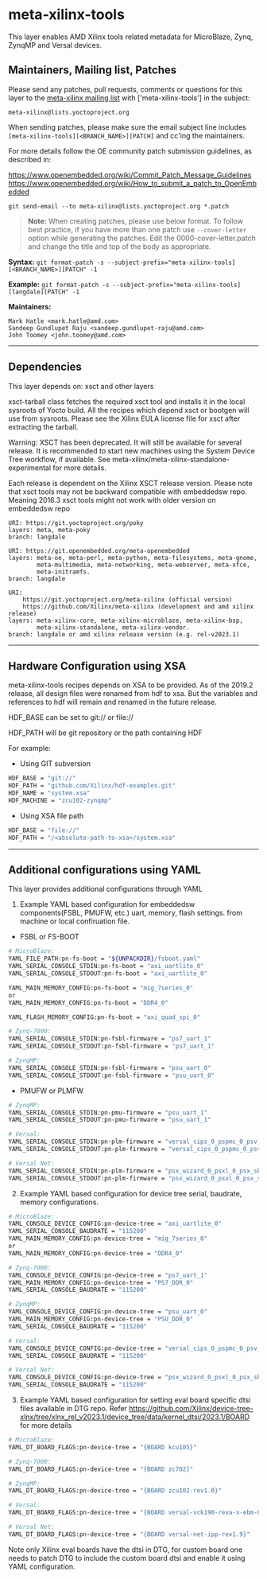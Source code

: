 # meta-xilinx-tools

This layer enables AMD Xilinx tools related metadata for MicroBlaze, Zynq,
ZynqMP and Versal devices.

## Maintainers, Mailing list, Patches

Please send any patches, pull requests, comments or questions for this layer to
the [meta-xilinx mailing list](https://lists.yoctoproject.org/g/meta-xilinx)
with ['meta-xilinx-tools'] in the subject:

	meta-xilinx@lists.yoctoproject.org

When sending patches, please make sure the email subject line includes
`[meta-xilinx-tools][<BRANCH_NAME>][PATCH]` and cc'ing the maintainers.

For more details follow the OE community patch submission guidelines, as described in:

https://www.openembedded.org/wiki/Commit_Patch_Message_Guidelines
https://www.openembedded.org/wiki/How_to_submit_a_patch_to_OpenEmbedded

`git send-email --to meta-xilinx@lists.yoctoproject.org *.patch`

> **Note:** When creating patches, please use below format. To follow best practice,
> if you have more than one patch use `--cover-letter` option while generating the
> patches. Edit the 0000-cover-letter.patch and change the title and top of the
> body as appropriate.

**Syntax:**
`git format-patch -s --subject-prefix="meta-xilinx-tools][<BRANCH_NAME>][PATCH" -1`

**Example:**
`git format-patch -s --subject-prefix="meta-xilinx-tools][langdale][PATCH" -1`

**Maintainers:**

	Mark Hatle <mark.hatle@amd.com>
	Sandeep Gundlupet Raju <sandeep.gundlupet-raju@amd.com>
	John Toomey <john.toomey@amd.com>
---

## Dependencies

This layer depends on: xsct and other layers

xsct-tarball class fetches the required xsct tool and installs it in the local
sysroots of Yocto build. All the recipes which depend xsct or bootgen will use
from sysroots. Please see the Xilinx EULA license file for xsct after
extracting the tarball.

Warning: XSCT has been deprecated. It will still be available for several release.
It is recommended to start new machines using the System Device Tree workflow, if
available.  See meta-xilinx/meta-xilinx-standalone-experimental for more details.

Each release is dependent on the Xilinx XSCT release version. Please note that
xsct tools may not be backward compatible with embeddedsw repo. Meaning
2016.3 xsct tools might not work with older version on embeddedsw repo

	URI: https://git.yoctoproject.org/poky
	layers: meta, meta-poky
	branch: langdale

	URI: https://git.openembedded.org/meta-openembedded
	layers: meta-oe, meta-perl, meta-python, meta-filesystems, meta-gnome,
            meta-multimedia, meta-networking, meta-webserver, meta-xfce,
            meta-initramfs.
	branch: langdale

	URI:
        https://git.yoctoproject.org/meta-xilinx (official version)
        https://github.com/Xilinx/meta-xilinx (development and amd xilinx release)
	layers: meta-xilinx-core, meta-xilinx-microblaze, meta-xilinx-bsp,
            meta-xilinx-standalone, meta-xilinx-vendor.
	branch: langdale or amd xilinx release version (e.g. rel-v2023.1)
---

## Hardware Configuration using XSA

meta-xilinx-tools recipes depends on XSA to be provided.
As of the 2019.2 release, all design files were renamed from hdf to xsa.
But the variables and references to hdf will remain and renamed in the future release.

HDF_BASE can be set to git:// or file://

HDF_PATH will be git repository or the path containing HDF

For example:

* Using GIT subversion
```bash
HDF_BASE = "git://"
HDF_PATH = "github.com/Xilinx/hdf-examples.git"
HDF_NAME = "system.xsa"
HDF_MACHINE = "zcu102-zynqmp"
```
* Using XSA file path
```bash
HDF_BASE = "file://"
HDF_PATH = "/<absolute-path-to-xsa>/system.xsa"
```
---

## Additional configurations using YAML

This layer provides additional configurations through YAML

1. Example YAML based configuration for embeddedsw components(FSBL, PMUFW, etc.) uart, memory, flash settings.
   from machine or local confiruation file.

* FSBL or FS-BOOT
```bash
# MicroBlaze:
YAML_FILE_PATH:pn-fs-boot = "${UNPACKDIR}/fsboot.yaml"
YAML_SERIAL_CONSOLE_STDIN:pn-fs-boot = "axi_uartlite_0"
YAML_SERIAL_CONSOLE_STDOUT:pn-fs-boot = "axi_uartlite_0"

YAML_MAIN_MEMORY_CONFIG:pn-fs-boot = "mig_7series_0"
or
YAML_MAIN_MEMORY_CONFIG:pn-fs-boot = "DDR4_0"

YAML_FLASH_MEMORY_CONFIG:pn-fs-boot = "axi_quad_spi_0"

# Zynq-7000:
YAML_SERIAL_CONSOLE_STDIN:pn-fsbl-firmware = "ps7_uart_1"
YAML_SERIAL_CONSOLE_STDOUT:pn-fsbl-firmware = "ps7_uart_1"

# ZynqMP:
YAML_SERIAL_CONSOLE_STDIN:pn-fsbl-firmware = "psu_uart_0"
YAML_SERIAL_CONSOLE_STDOUT:pn-fsbl-firmware = "psu_uart_0"
```

* PMUFW or PLMFW
```bash
# ZynqMP:
YAML_SERIAL_CONSOLE_STDIN:pn-pmu-firmware = "psu_uart_1"
YAML_SERIAL_CONSOLE_STDOUT:pn-pmu-firmware = "psu_uart_1"

# Versal:
YAML_SERIAL_CONSOLE_STDIN:pn-plm-firmware = "versal_cips_0_pspmc_0_psv_sbsauart_0"
YAML_SERIAL_CONSOLE_STDOUT:pn-plm-firmware = "versal_cips_0_pspmc_0_psv_sbsauart_0"

# Versal Net:
YAML_SERIAL_CONSOLE_STDIN:pn-plm-firmware = "psx_wizard_0_psxl_0_psx_sbsauart_0"
YAML_SERIAL_CONSOLE_STDOUT:pn-plm-firmware = "psx_wizard_0_psxl_0_psx_sbsauart_0"
```

2. Example YAML based configuration for device tree serial, baudrate, memory
   configurations.

```bash
# MicroBlaze:
YAML_CONSOLE_DEVICE_CONFIG:pn-device-tree = "axi_uartlite_0"
YAML_SERIAL_CONSOLE_BAUDRATE = "115200"
YAML_MAIN_MEMORY_CONFIG:pn-device-tree = "mig_7series_0"
or
YAML_MAIN_MEMORY_CONFIG:pn-device-tree = "DDR4_0"

# Zynq-7000:
YAML_CONSOLE_DEVICE_CONFIG:pn-device-tree = "ps7_uart_1"
YAML_MAIN_MEMORY_CONFIG:pn-device-tree = "PS7_DDR_0"
YAML_SERIAL_CONSOLE_BAUDRATE = "115200"

# ZynqMP:
YAML_CONSOLE_DEVICE_CONFIG:pn-device-tree = "psu_uart_0"
YAML_MAIN_MEMORY_CONFIG:pn-device-tree = "PSU_DDR_0"
YAML_SERIAL_CONSOLE_BAUDRATE = "115200"

# Versal:
YAML_CONSOLE_DEVICE_CONFIG:pn-device-tree = "versal_cips_0_pspmc_0_psv_sbsauart_0"
YAML_SERIAL_CONSOLE_BAUDRATE = "115200"

# Versal Net:
YAML_CONSOLE_DEVICE_CONFIG:pn-device-tree = "psx_wizard_0_psxl_0_psx_sbsauart_0"
YAML_SERIAL_CONSOLE_BAUDRATE = "115200"
```

3. Example YAML based configuration for setting eval board specific dtsi files available in DTG repo.
Refer https://github.com/Xilinx/device-tree-xlnx/tree/xlnx_rel_v2023.1/device_tree/data/kernel_dtsi/2023.1/BOARD
for more details

```bash
# MicroBlaze:
YAML_DT_BOARD_FLAGS:pn-device-tree = "{BOARD kcu105}"

# Zynq-7000:
YAML_DT_BOARD_FLAGS:pn-device-tree = "{BOARD zc702}"

# ZynqMP:
YAML_DT_BOARD_FLAGS:pn-device-tree = "{BOARD zcu102-rev1.0}"

# Versal:
YAML_DT_BOARD_FLAGS:pn-device-tree = "{BOARD versal-vck190-reva-x-ebm-01-reva}"

# Versal Net:
YAML_DT_BOARD_FLAGS:pn-device-tree = "{BOARD versal-net-ipp-rev1.9}"
```

Note only Xilinx eval boards have the dtsi in DTG, for custom board one needs
to patch DTG to include the custom board dtsi and enable it using YAML
configuration.

